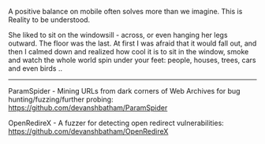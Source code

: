 
A positive balance on mobile often solves more than we imagine. This is Reality to be understood.


She liked to sit on the windowsill - across, or even hanging her legs outward. The floor was the last. At first I was afraid that it would fall out, and then I calmed down and realized how cool it is to sit in the window, smoke and watch the whole world spin under your feet: people, houses, trees, cars and even birds ..

----

ParamSpider - Mining URLs from dark corners of Web Archives for bug hunting/fuzzing/further probing: https://github.com/devanshbatham/ParamSpider

OpenRedireX - A fuzzer for detecting open redirect vulnerabilities: https://github.com/devanshbatham/OpenRedireX






